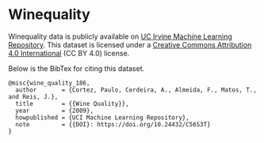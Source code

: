 # Winequality

Winequality data is publicly available on [UC Irvine Machine Learning Repository](https://archive.ics.uci.edu/dataset/186/wine+quality). This dataset is licensed under a [Creative Commons Attribution 4.0 International](https://creativecommons.org/licenses/by/4.0/legalcode) (CC BY 4.0) license.

Below is the BibTex for citing this dataset.
```
@misc{wine_quality_186,
  author       = {Cortez, Paulo, Cerdeira, A., Almeida, F., Matos, T., and Reis, J.},
  title        = {{Wine Quality}},
  year         = {2009},
  howpublished = {UCI Machine Learning Repository},
  note         = {{DOI}: https://doi.org/10.24432/C56S3T}
}
```
